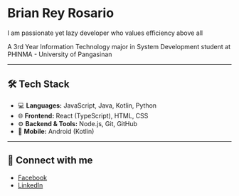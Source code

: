 # Brian Rey Rosario

I am passionate yet lazy developer who values efficiency above all

A 3rd Year Information Technology major in System Development student at PHINMA - University of Pangasinan

---

## 🛠 Tech Stack

- 💻 **Languages:** JavaScript, Java, Kotlin, Python  
- 🌐 **Frontend:** React (TypeScript), HTML, CSS  
- ⚙️ **Backend & Tools:** Node.js, Git, GitHub  
- 📱 **Mobile:** Android (Kotlin)

---

## 🔗 Connect with me

- [Facebook](https://www.facebook.com/breeyanzxc)
- [LinkedIn](https://www.linkedin.com/in/brian-rosario-8a65462a1)

